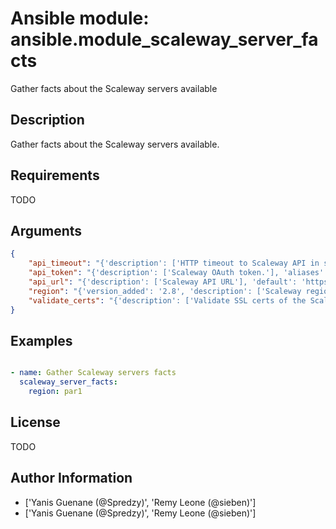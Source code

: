# Ansible module: ansible.module_scaleway_server_facts


Gather facts about the Scaleway servers available

## Description

Gather facts about the Scaleway servers available.

## Requirements

TODO

## Arguments

``` json
{
    "api_timeout": "{'description': ['HTTP timeout to Scaleway API in seconds.'], 'default': 30, 'aliases': ['timeout']}",
    "api_token": "{'description': ['Scaleway OAuth token.'], 'aliases': ['oauth_token']}",
    "api_url": "{'description': ['Scaleway API URL'], 'default': 'https://api.scaleway.com', 'aliases': ['base_url']}",
    "region": "{'version_added': '2.8', 'description': ['Scaleway region to use (for example par1).'], 'required': True, 'choices': ['ams1', 'EMEA-NL-EVS', 'par1', 'EMEA-FR-PAR1']}",
    "validate_certs": "{'description': ['Validate SSL certs of the Scaleway API.'], 'default': True, 'type': 'bool'}",
}
```

## Examples


``` yaml

- name: Gather Scaleway servers facts
  scaleway_server_facts:
    region: par1

```

## License

TODO

## Author Information
  - ['Yanis Guenane (@Spredzy)', 'Remy Leone (@sieben)']
  - ['Yanis Guenane (@Spredzy)', 'Remy Leone (@sieben)']
